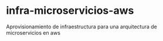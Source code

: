 # infra-microservicios-aws
Aprovisionamiento de infraestructura para una arquitectura de microservicios en aws
